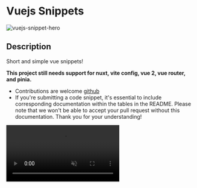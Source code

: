 # Vuejs Snippets

![vuejs-snippet-hero](./assets/hero.jpg)

## Description

Short and simple vue snippets!

**This project still needs support for nuxt, vite config, vue 2, vue router, and pinia.**

- Contributions are welcome [github](https://github.com/devloos/vuejs-snippets)
- If you're submitting a code snippet, it's essential to include corresponding documentation within the tables in the README. Please note that we won't be able to accept your pull request without this documentation. Thank you for your understanding!

<video src="./assets/vuejs-snippets-demo.mp4" autoplay muted />

## Installation

- Go here [vscode extensions marketplace](https://marketplace.visualstudio.com/items?itemName=devlos.vuejs-snippets)

### Vue

| Snippet       | Purpose                                                               |
| ------------- | --------------------------------------------------------------------- |
| `vueinit`     | Single file component with script setup, template, and style          |
| `vuesfinit`   | Single file component with script setup function, template, and style |
| `vuescript`   | vue script tag                                                        |
| `vuetemplate` | vue template tag                                                      |
| `vuestyle`    | vue style tag                                                         |

### TypeScript Vue

| Snippet            | Purpose                                           |
| ------------------ | ------------------------------------------------- |
| `vuetsinit`        | TypeScript Vue SFC with script setup              |
| `vuetsdefineprops` | TypeScript define props with interface            |
| `vuetsdefineemits` | TypeScript define emits with type interface       |
| `vuetsref`         | TypeScript ref with type annotation               |
| `vuetsreactive`    | TypeScript reactive state with interface          |
| `vuetscomputed`    | TypeScript computed property with type annotation |

### Script

| Snippet                | Purpose                                                                 |
| ---------------------- | ----------------------------------------------------------------------- |
| `vuedefineprops`       | define properties                                                       |
| `vuecomputed`          | computed property                                                       |
| `vuewatch`             | watcher                                                                 |
| `vueprovide`           | vue provide                                                             |
| `vueinject`            | vue inject                                                              |
| `vueonmounted`         | mounted lifecycle method                                                |
| `vueonunmounted`       | mounted lifecycle method                                                |
| `vueonbeforemount`     | beforeMount lifecycle method                                            |
| `vueonbeforeunmount`   | beforeMount lifecycle method                                            |
| `vueonbeforeupdate`    | beforeUpdate lifecycle method                                           |
| `vueonupdated`         | updated lifecycle method                                                |
| `vueonactivated`       | keepalive lifecycle method                                              |
| `vueondeactivated`     | keepalive lifecycle method                                              |
| `vueonrendertracked`   | called when a reactive dependency has been tracked                      |
| `vueonrendertriggered` | reactive dependency triggers the component's render effect to be re-run |

### Template

| Snippet   | Purpose                                             |
| --------- | --------------------------------------------------- |
| `vtext`   | v-text                                              |
| `vhtml`   | inserting html                                      |
| `vshow`   | setting element to display one                      |
| `vif`     | removing or adding element to dom                   |
| `velse`   | v-else                                              |
| `velseif` | use along side v-if                                 |
| `vfor`    | v-for directive                                     |
| `von`     | v-on click handler with arguments                   |
| `vbind`   | binding onto attributes                             |
| `vmodel`  | Semantic v-model directive                          |
| `vslot`   | denotes named slot                                  |
| `vpre`    | skip compilation for this element and its children  |
| `vonce`   | evaluate only once                                  |
| `vmemo`   | memoize data                                        |
| `vcloak`  | Used to hide un-compiled template until it is ready |
| `vkey`    | key                                                 |
| `vref`    | reference to a dom element                          |

**Enjoy!**
